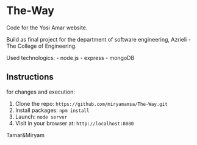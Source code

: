# The-Way

Code for the Yosi Amar website.

Build as final project for the department of software engineering, Azrieli - The College of Engineering. 

Used technologics:
    - node.js
    - express
    - mongoDB
    
## Instructions

for changes and execution:

1. Clone the repo: `https://github.com/miryamamsa/The-Way.git`
2. Install packages: `npm install`
3. Launch: `node server`
4. Visit in your browser at: `http://localhost:8080`

Tamar&Miryam
